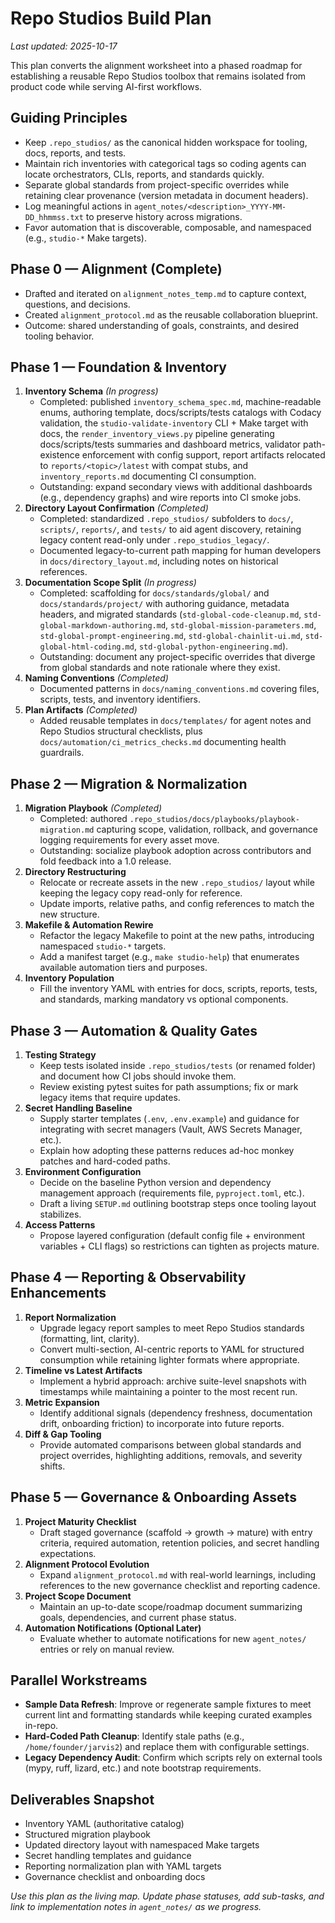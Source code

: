 # Repo Studios Build Plan

_Last updated: 2025-10-17_

This plan converts the alignment worksheet into a phased roadmap for establishing a reusable Repo Studios toolbox that remains isolated from product code while serving AI-first workflows.

## Guiding Principles
- Keep `.repo_studios/` as the canonical hidden workspace for tooling, docs, reports, and tests.
- Maintain rich inventories with categorical tags so coding agents can locate orchestrators, CLIs, reports, and standards quickly.
- Separate global standards from project-specific overrides while retaining clear provenance (version metadata in document headers).
- Log meaningful actions in `agent_notes/<description>_YYYY-MM-DD_hhmmss.txt` to preserve history across migrations.
- Favor automation that is discoverable, composable, and namespaced (e.g., `studio-*` Make targets).

## Phase 0 — Alignment (Complete)
- Drafted and iterated on `alignment_notes_temp.md` to capture context, questions, and decisions.
- Created `alignment_protocol.md` as the reusable collaboration blueprint.
- Outcome: shared understanding of goals, constraints, and desired tooling behavior.

## Phase 1 — Foundation & Inventory

1. **Inventory Schema** _(In progress)_
   - Completed: published `inventory_schema_spec.md`, machine-readable enums, authoring template, docs/scripts/tests catalogs with Codacy validation, the `studio-validate-inventory` CLI + Make target with docs, the `render_inventory_views.py` pipeline generating docs/scripts/tests summaries and dashboard metrics, validator path-existence enforcement with config support, report artifacts relocated to `reports/<topic>/latest` with compat stubs, and `inventory_reports.md` documenting CI consumption.
   - Outstanding: expand secondary views with additional dashboards (e.g., dependency graphs) and wire reports into CI smoke jobs.
2. **Directory Layout Confirmation** _(Completed)_
   - Completed: standardized `.repo_studios/` subfolders to `docs/`, `scripts/`, `reports/`, and `tests/` to aid agent discovery, retaining legacy content read-only under `.repo_studios_legacy/`.
   - Documented legacy-to-current path mapping for human developers in `docs/directory_layout.md`, including notes on historical references.
3. **Documentation Scope Split** _(In progress)_
   - Completed: scaffolding for `docs/standards/global/` and `docs/standards/project/` with authoring guidance, metadata headers, and migrated standards (`std-global-code-cleanup.md`, `std-global-markdown-authoring.md`, `std-global-mission-parameters.md`, `std-global-prompt-engineering.md`, `std-global-chainlit-ui.md`, `std-global-html-coding.md`, `std-global-python-engineering.md`).
   - Outstanding: document any project-specific overrides that diverge from global standards and note rationale where they exist.
4. **Naming Conventions** _(Completed)_
   - Documented patterns in `docs/naming_conventions.md` covering files, scripts, tests, and inventory identifiers.
5. **Plan Artifacts** _(Completed)_
   - Added reusable templates in `docs/templates/` for agent notes and Repo Studios structural checklists, plus `docs/automation/ci_metrics_checks.md` documenting health guardrails.

## Phase 2 — Migration & Normalization

1. **Migration Playbook** _(Completed)_
   - Completed: authored `.repo_studios/docs/playbooks/playbook-migration.md` capturing scope, validation, rollback, and governance logging requirements for every asset move.
   - Outstanding: socialize playbook adoption across contributors and fold feedback into a 1.0 release.
2. **Directory Restructuring**
   - Relocate or recreate assets in the new `.repo_studios/` layout while keeping the legacy copy read-only for reference.
   - Update imports, relative paths, and config references to match the new structure.
3. **Makefile & Automation Rewire**
   - Refactor the legacy Makefile to point at the new paths, introducing namespaced `studio-*` targets.
   - Add a manifest target (e.g., `make studio-help`) that enumerates available automation tiers and purposes.
4. **Inventory Population**
   - Fill the inventory YAML with entries for docs, scripts, reports, tests, and standards, marking mandatory vs optional components.

## Phase 3 — Automation & Quality Gates

1. **Testing Strategy**
   - Keep tests isolated inside `.repo_studios/tests` (or renamed folder) and document how CI jobs should invoke them.
   - Review existing pytest suites for path assumptions; fix or mark legacy items that require updates.
2. **Secret Handling Baseline**
   - Supply starter templates (`.env`, `.env.example`) and guidance for integrating with secret managers (Vault, AWS Secrets Manager, etc.).
   - Explain how adopting these patterns reduces ad-hoc monkey patches and hard-coded paths.
3. **Environment Configuration**
   - Decide on the baseline Python version and dependency management approach (requirements file, `pyproject.toml`, etc.).
   - Draft a living `SETUP.md` outlining bootstrap steps once tooling layout stabilizes.
4. **Access Patterns**
   - Propose layered configuration (default config file + environment variables + CLI flags) so restrictions can tighten as projects mature.

## Phase 4 — Reporting & Observability Enhancements

1. **Report Normalization**
   - Upgrade legacy report samples to meet Repo Studios standards (formatting, lint, clarity).
   - Convert multi-section, AI-centric reports to YAML for structured consumption while retaining lighter formats where appropriate.
2. **Timeline vs Latest Artifacts**
   - Implement a hybrid approach: archive suite-level snapshots with timestamps while maintaining a pointer to the most recent run.
3. **Metric Expansion**
   - Identify additional signals (dependency freshness, documentation drift, onboarding friction) to incorporate into future reports.
4. **Diff & Gap Tooling**
   - Provide automated comparisons between global standards and project overrides, highlighting additions, removals, and severity shifts.

## Phase 5 — Governance & Onboarding Assets

1. **Project Maturity Checklist**
   - Draft staged governance (scaffold → growth → mature) with entry criteria, required automation, retention policies, and secret handling expectations.
2. **Alignment Protocol Evolution**
   - Expand `alignment_protocol.md` with real-world learnings, including references to the new governance checklist and reporting cadence.
3. **Project Scope Document**
   - Maintain an up-to-date scope/roadmap document summarizing goals, dependencies, and current phase status.
4. **Automation Notifications (Optional Later)**
   - Evaluate whether to automate notifications for new `agent_notes/` entries or rely on manual review.

## Parallel Workstreams

- **Sample Data Refresh**: Improve or regenerate sample fixtures to meet current lint and formatting standards while keeping curated examples in-repo.
- **Hard-Coded Path Cleanup**: Identify stale paths (e.g., `/home/founder/jarvis2`) and replace them with configurable settings.
- **Legacy Dependency Audit**: Confirm which scripts rely on external tools (mypy, ruff, lizard, etc.) and note bootstrap requirements.

## Deliverables Snapshot

- Inventory YAML (authoritative catalog)
- Structured migration playbook
- Updated directory layout with namespaced Make targets
- Secret handling templates and guidance
- Reporting normalization plan with YAML targets
- Governance checklist and onboarding docs

_Use this plan as the living map. Update phase statuses, add sub-tasks, and link to implementation notes in `agent_notes/` as we progress._
